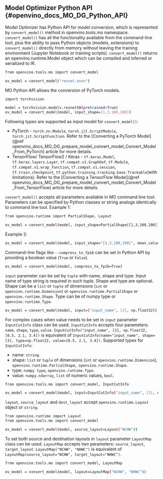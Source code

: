## Model Optimizer Python API {#openvino_docs_MO_DG_Python_API}

Model Optimizer has Python API for model conversion, which is represented by `convert_model()` method in openvino.tools.mo namespace.
  `convert_model()` has all the functionality available from the command-line tool, plus the ability to pass Python objects (models, extensions) to `convert_model()` directly from memory without leaving the training environment (Jupyter Notebook or training scripts).
  `convert_model()` returns an openvino.runtime.Model object which can be compiled and inferred or serialized to IR.

```sh
from openvino.tools.mo import convert_model

ov_model = convert_model("resnet.onnx")
```

MO Python API allows the conversion of PyTorch models.

```sh
import torchvision

model = torchvision.models.resnet50(pretrained=True)
ov_model = convert_model(model, input_shape=[1,3,100,100])
```

Following types are supported as input model for `convert_model()`:

* PyTorch - `torch.nn.Module`, `torch.jit.ScriptModule`, `torch.jit.ScriptFunction`. Refer to the [Converting a PyTorch Model](@ref openvino_docs_MO_DG_prepare_model_convert_model_Convert_Model_From_PyTorch) article for more details.
* TensorFlow/ TensorFlow2 / Keras - `tf.keras.Model`, `tf.keras.layers.Layer`, `tf.compat.v1.GraphDef`, `tf.Module`, `tf.compat.v1.wrap_function`, `tf.compat.v1.session`, `tf.train.checkpoint`, `tf.python.training.tracking.base.Trackable`(with limitations). Refer to the [Converting a TensorFlow Model](@ref openvino_docs_MO_DG_prepare_model_convert_model_Convert_Model_From_TensorFlow) article for more details.

`convert_model()` accepts all parameters available in MO command line tool. Parameters can be specified by Python classes or string analogs identically to command line tool.
Example 1:

```sh
from openvino.runtime import PartialShape, Layout

ov_model = convert_model(model, input_shape=PartialShape([1,3,100,100]), mean_values=[127, 127, 127], layout=Layout("NCHW"))
```

Example 2:

```sh
ov_model = convert_model(model, input_shape="[1,3,100,100]", mean_values="[127,127,127]", layout="NCHW")
```

Command-line flags like `--compress_to_fp16` can be set in Python API by providing a boolean value (`True` or `False`).

```sh
ov_model = convert_model(model, compress_to_fp16=True)
```

`input` parameter can be set by `tuple` with name, shape and type. Input name of type string is required in such tuple. Shape and type are optional. 
Shape can be a `list` or `tuple` of dimensions (`int` or `openvino.runtime.Dimension`) or `openvino.runtime.PartialShape` or `openvino.runtime.Shape`. Type can be of numpy type or `openvino.runtime.Type`.

```sh
ov_model = convert_model(model, input=("input_name", [3], np.float32))
```

For complex cases when value needs to be set in `input` parameter `InputCutInfo` class can be used. `InputCutInfo` accepts four parameters: `name`, `shape`, `type`, `value`.
  `InputCutInfo("input_name", [3], np.float32, [0.5, 2.1, 3.4])` is equivalent of `InputCutInfo(name="input_name", shape=[3], type=np.float32, value=[0.5, 2.1, 3.4])`.
Supported types for `InputCutInfo`:
- name: `string`.
- shape: `list` or `tuple` of dimensions (`int` or `openvino.runtime.Dimension`), `openvino.runtime.PartialShape`,` openvino.runtime.Shape`.
- type: `numpy type`, `openvino.runtime.Type`.
- value: `numpy.ndarray`, `list` of numeric values, `bool`.

```sh
from openvino.tools.mo import convert_model, InputCutInfo

ov_model = convert_model(model, input=InputCutInfo("input_name", [3], np.float32, [0.5, 2.1, 3.4]))
```

`layout`, `source_layout` and `dest_layout` accept `openvino.runtime.Layout` object or `string`. 

```sh
from openvino.runtime import Layout
from openvino.tools.mo import convert_model

ov_model = convert_model(model, source_layout=Layout("NCHW"))
```

To set both source and destination layouts in `layout` parameter `LayoutMap` class can be used. `LayoutMap` accepts two parameters: `source_layout`, `target_layout`.
`LayoutMap("NCHW", "NHWC")` is equivalent of `LayoutMap(source_layout="NCHW", target_layout="NHWC")`.

```sh
from openvino.tools.mo import convert_model, LayoutMap

ov_model = convert_model(model, layout=LayoutMap("NCHW", "NHWC"))
```

